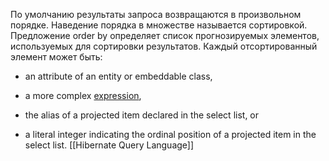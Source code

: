 По умолчанию результаты запроса возвращаются в произвольном порядке.
Наведение порядка в множестве называется сортировкой.
Предложение order by определяет список прогнозируемых элементов, используемых для сортировки результатов. Каждый отсортированный элемент может быть:
- an attribute of an entity or embeddable class,
    
- a more complex [expression](https://docs.jboss.org/hibernate/stable/orm/userguide/html_single/Hibernate_User_Guide.html#hql-expressions),
    
- the alias of a projected item declared in the select list, or
    
- a literal integer indicating the ordinal position of a projected item in the select list.
[[Hibernate Query Language]]